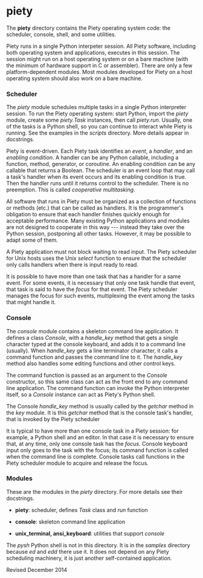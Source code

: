 piety
=====

The **piety** directory contains the Piety operating system code: the
scheduler, console, shell, and some utilities.

Piety runs in a single Python interpeter session.  All Piety software,
including both operating system and applications, executes in this
session.  The session might run on a host operating system or on a
bare machine (with the minimum of hardware support in C or assembler).
There are only a few platform-dependent modules.  Most modules
developed for Piety on a host operating system should also work on a
bare machine.

### Scheduler ###

The *piety* module schedules multiple tasks in a single Python
interpreter session.  To run the Piety operating system: start Python,
import the *piety* module, create some *piety.Task* instances, then
call *piety.run*.  Usually, one of the tasks is a Python shell, so you
can continue to interact while Piety is running.  See the examples in
the *scripts* directory.  More details appear in docstrings.

Piety is event-driven.  Each Piety task identifies an *event*, a
*handler*, and an *enabling condition*.  A handler can be any Python
callable, including a function, method, generator, or coroutine.  An
enabling condition can be any callable that returns a Boolean.  The
scheduler is an event loop that may call a task's handler when its
event occurs and its enabling condition is true.  Then the handler
runs until it returns control to the scheduler.  There is no
preemption.  This is called *cooperative multitasking*.

All software that runs in Piety must be organized as a collection of
functions or methods (etc.) that can be called as handlers.  It is the
programmer's obligation to ensure that each handler finishes quickly
enough for acceptable performance.  Many existing Python applications
and modules are not designed to cooperate in this way --- instead they
take over the Python session, postponing all other tasks.  However, it
may be possible to adapt some of them.

A Piety application must not block waiting to read input.  The Piety
scheduler for Unix hosts uses the Unix *select* function to ensure
that the scheduler only calls handlers when there is input ready to
read.

It is possible to have more than one task that has a handler for a
same event.  For some events, it is necessary that only one task
handle that event, that task is said to have the *focus* for that
event.  The Piety scheduler manages the focus for such events,
multiplexing the event among the tasks that might handle it.

### Console ###

The *console* module contains a skeleton command line application.  It
defines a class *Console*, with a *handle_key* method that gets a
single character typed at the console keyboard, and adds it to a
command line (usually).  When *handle_key* gets a line terminator
character, it calls a command function and passes the command line to
it.  The *handle_key* method also handles some editing functions and
other control keys.

The command function is passed as an argument to the *Console*
constructor, so this same class can act as the front end to any
command line application.  The command function can invoke the Python
interpreter itself, so a *Console* instance can act as Piety's Python
shell.

The Console *handle_key* method is usually called by the *getchar*
method in the *key* module.  It is this *getchar* method that is the
console task's handler, that is invoked by the Piety scheduler

It is typical to have more than one console task in a Piety session:
for example, a Python shell and an editor.  In that case it is
necessary to ensure that, at any time, only one console task has the
*focus*.  Console keyboard input only goes to the task with the focus;
its command function is called when the command line is complete.
Console tasks call functions in the Piety scheduler module to acquire
and release the focus.

### Modules ###

These are the modules in the *piety* directory.  For more details see
their docstrings.

- **piety**: scheduler, defines *Task* class and *run* function

- **console**: skeleton command line application

- **unix_terminal, ansi_keyboard**: utilities that support *console*

The *pysh* Python shell is not in this directory.  It is in the
*samples* directory because *ed* and *edd* there use it.  It does not
depend on any Piety scheduling machinery, it is just another
self-contained application.

Revised December 2014
